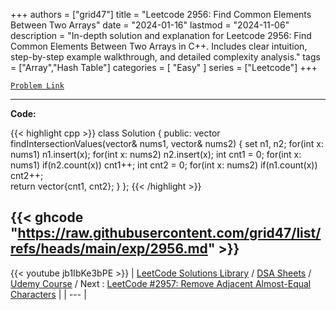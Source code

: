 
+++
authors = ["grid47"]
title = "Leetcode 2956: Find Common Elements Between Two Arrays"
date = "2024-01-16"
lastmod = "2024-11-06"
description = "In-depth solution and explanation for Leetcode 2956: Find Common Elements Between Two Arrays in C++. Includes clear intuition, step-by-step example walkthrough, and detailed complexity analysis."
tags = ["Array","Hash Table"]
categories = [
    "Easy"
]
series = ["Leetcode"]
+++



[`Problem Link`](https://leetcode.com/problems/find-common-elements-between-two-arrays/description/)

---
**Code:**

{{< highlight cpp >}}
class Solution {
public:
    vector<int> findIntersectionValues(vector<int>& nums1, vector<int>& nums2) {
        set<int> n1, n2;
        for(int x: nums1) n1.insert(x);
        for(int x: nums2) n2.insert(x);
        int cnt1 = 0;
        for(int x: nums1) if(n2.count(x)) cnt1++;
        int cnt2 = 0;
        for(int x: nums2) if(n1.count(x)) cnt2++;        
        return vector<int>{cnt1, cnt2};
    }
};
{{< /highlight >}}

{{< ghcode "https://raw.githubusercontent.com/grid47/list/refs/heads/main/exp/2956.md" >}}
---
{{< youtube jb1IbKe3bPE >}}
| [LeetCode Solutions Library](https://grid47.xyz/leetcode/) / [DSA Sheets](https://grid47.xyz/sheets/) / [Udemy Course](https://grid47.xyz/courses/) / Next : [LeetCode #2957: Remove Adjacent Almost-Equal Characters](https://grid47.xyz/posts/leetcode-2957-remove-adjacent-almost-equal-characters-solution/) |
| --- |
